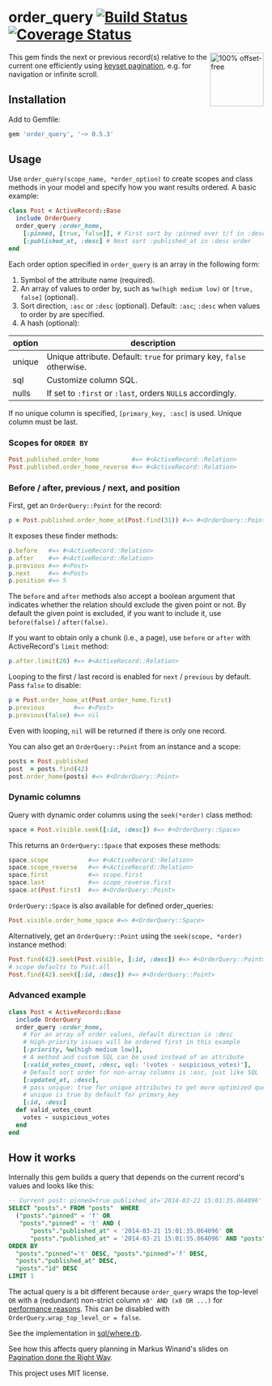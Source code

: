 # order_query [![Build Status][travis-badge]][travis] [![Coverage Status][coverage-badge]][coverage]

<a href="http://use-the-index-luke.com/no-offset">
  <img src="http://use-the-index-luke.com/img/no-offset.q200.png" alt="100% offset-free" align="right" width="106" height="106">
</a>

This gem finds the next or previous record(s) relative to the current one efficiently using [keyset pagination](http://use-the-index-luke.com/no-offset), e.g. for navigation or infinite scroll.

## Installation

Add to Gemfile:

```ruby
gem 'order_query', '~> 0.5.3'
```

## Usage

Use `order_query(scope_name, *order_option)` to create scopes and class methods
in your model and specify how you want results ordered. A basic example:

```ruby
class Post < ActiveRecord::Base
  include OrderQuery
  order_query :order_home,
    [:pinned, [true, false]], # First sort by :pinned over t/f in :desc order
    [:published_at, :desc] # Next sort :published_at in :desc order
end
```

Each order option specified in `order_query` is an array in the following form:

1. Symbol of the attribute name (required).
2. An array of values to order by, such as `%w(high medium low)` or `[true, false]` (optional).
3. Sort direction, `:asc` or `:desc` (optional). Default: `:asc`; `:desc` when values to order by are specified.
4. A hash (optional):

| option     | description                                                                |
|------------|----------------------------------------------------------------------------|
| unique     | Unique attribute. Default: `true` for primary key, `false` otherwise.      |
| sql        | Customize column SQL.                                                      |
| nulls      | If set to `:first` or `:last`, orders `NULL`s accordingly.                 |

If no unique column is specified, `[primary_key, :asc]` is used. Unique column must be last.

### Scopes for `ORDER BY`

```ruby
Post.published.order_home         #=> #<ActiveRecord::Relation>
Post.published.order_home_reverse #=> #<ActiveRecord::Relation>
```

### Before / after, previous / next, and position

First, get an `OrderQuery::Point` for the record:

```ruby
p = Post.published.order_home_at(Post.find(31)) #=> #<OrderQuery::Point>
```

It exposes these finder methods:

```ruby
p.before   #=> #<ActiveRecord::Relation>
p.after    #=> #<ActiveRecord::Relation>
p.previous #=> #<Post>
p.next     #=> #<Post>
p.position #=> 5
```

The `before` and `after` methods also accept a boolean argument that indicates
whether the relation should exclude the given point or not.
By default the given point is excluded, if you want to include it,
use `before(false)` / `after(false)`.

If you want to obtain only a chunk (i.e., a page), use `before` or `after`
with ActiveRecord's `limit` method:

```ruby
p.after.limit(20) #=> #<ActiveRecord::Relation>
```

Looping to the first / last record is enabled for `next` / `previous` by default. Pass `false` to disable:

```ruby
p = Post.order_home_at(Post.order_home.first)
p.previous        #=> #<Post>
p.previous(false) #=> nil
```

Even with looping, `nil` will be returned if there is only one record.

You can also get an `OrderQuery::Point` from an instance and a scope:

```ruby
posts = Post.published
post  = posts.find(42)
post.order_home(posts) #=> #<OrderQuery::Point>
```

### Dynamic columns

Query with dynamic order columns using the `seek(*order)` class method:

```ruby
space = Post.visible.seek([:id, :desc]) #=> #<OrderQuery::Space>
```

This returns an `OrderQuery::Space` that exposes these methods:

```ruby
space.scope           #=> #<ActiveRecord::Relation>
space.scope_reverse   #=> #<ActiveRecord::Relation>
space.first           #=> scope.first
space.last            #=> scope_reverse.first
space.at(Post.first)  #=> #<OrderQuery::Point>
```

`OrderQuery::Space` is also available for defined order_queries:

```ruby
Post.visible.order_home_space #=> #<OrderQuery::Space>
```

Alternatively, get an `OrderQuery::Point` using the `seek(scope, *order)` instance method:

```ruby
Post.find(42).seek(Post.visible, [:id, :desc]) #=> #<OrderQuery::Point>
# scope defaults to Post.all
Post.find(42).seek([:id, :desc]) #=> #<OrderQuery::Point>
```

### Advanced example

```ruby
class Post < ActiveRecord::Base
  include OrderQuery
  order_query :order_home,
    # For an array of order values, default direction is :desc
    # High-priority issues will be ordered first in this example
    [:priority, %w(high medium low)],
    # A method and custom SQL can be used instead of an attribute
    [:valid_votes_count, :desc, sql: '(votes - suspicious_votes)'],
    # Default sort order for non-array columns is :asc, just like SQL
    [:updated_at, :desc],
    # pass unique: true for unique attributes to get more optimized queries
    # unique is true by default for primary_key
    [:id, :desc]
  def valid_votes_count
    votes - suspicious_votes
  end
end
```

## How it works

Internally this gem builds a query that depends on the current record's values and looks like this:

```sql
-- Current post: pinned=true published_at='2014-03-21 15:01:35.064096' id=9
SELECT "posts".* FROM "posts"  WHERE
  ("posts"."pinned" = 'f' OR
   "posts"."pinned" = 't' AND (
      "posts"."published_at" < '2014-03-21 15:01:35.064096' OR
      "posts"."published_at" = '2014-03-21 15:01:35.064096' AND "posts"."id" < 9))
ORDER BY
  "posts"."pinned"='t' DESC, "posts"."pinned"='f' DESC,
  "posts"."published_at" DESC,
  "posts"."id" DESC
LIMIT 1
```

The actual query is a bit different because `order_query` wraps the top-level `OR` with a (redundant) non-strict column `x0' AND (x0 OR ...)`
for [performance reasons](https://github.com/glebm/order_query/issues/3).
This can be disabled with `OrderQuery.wrap_top_level_or = false`.

See the implementation in [sql/where.rb](/lib/order_query/sql/where.rb).

See how this affects query planning in Markus Winand's slides on [Pagination done the Right Way](http://use-the-index-luke.com/blog/2013-07/pagination-done-the-postgresql-way).

This project uses MIT license.


[travis]: http://travis-ci.org/glebm/order_query
[travis-badge]: http://img.shields.io/travis/glebm/order_query.svg
[gemnasium]: https://gemnasium.com/glebm/order_query
[coverage]: https://codeclimate.com/github/glebm/order_query
[coverage-badge]: https://api.codeclimate.com/v1/badges/82e424e9ee2acb02292c/test_coverage
